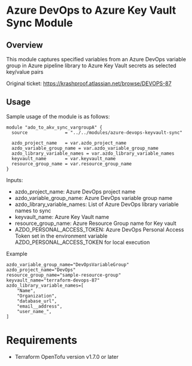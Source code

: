 # Azure DevOps to Azure Key Vault Sync Module

## Overview

This module captures specified variables from an Azure DevOps variable group in Azure pipeline library to Azure Key Vault secrets as selected key/value pairs

Original ticket: https://krashproof.atlassian.net/browse/DEVOPS-87 

## Usage
Sample usage of the module is as follows:
```hcl
module "ado_to_akv_sync_vargroupA" {
  source              = "../../modules/azure-devops-keyvault-sync"
  
  azdo_project_name   = var.azdo_project_name 
  azdo_variable_group_name = var.azdo_variable_group_name
  azdo_library_variable_names = var.azdo_library_variable_names
  keyvault_name       = var.keyvault_name
  resource_group_name = var.resource_group_name
}
```


Inputs:
- azdo_project_name: Azure DevOps project name
- azdo_variable_group_name: Azure DevOps variable group name
- azdo_library_variable_names: List of Azure DevOps library variable names to sync
- keyvault_name: Azure Key Vault name
- resource_group_name: Azure Resource Group name for Key vault
- AZDO_PERSONAL_ACCESS_TOKEN: Azure DevOps Personal Access Token set in the environment variable AZDO_PERSONAL_ACCESS_TOKEN for local execution

Example
```hcl
azdo_variable_group_name="DevOpsVariableGroup"
azdo_project_name="DevOps"
resource_group_name="sample-resource-group"
keyvault_name="terraform-devops-87"
azdo_library_variable_names=[
    "Name", 
    "Organization",
    "database_url",
    "email__address",
    "user_name_",
]
```


# Requirements
- Terraform OpenTofu version v1.7.0 or later